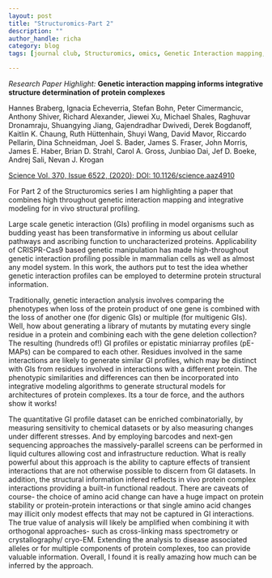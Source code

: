 ```yaml
---
layout: post
title: "Structuromics-Part 2"
description: ""
author_handle: richa
category: blog
tags: [journal club, Structuromics, omics, Genetic Interaction mapping, GI profile, epistatic miniarray profile, integrative modeling, yeast, histones ]

---
```

*Research Paper Highlight:*
 **Genetic interaction mapping informs integrative structure determination of protein complexes**

Hannes Braberg, Ignacia Echeverria, Stefan Bohn, Peter Cimermancic, Anthony Shiver, Richard Alexander, Jiewei Xu, Michael Shales, Raghuvar Dronamraju, Shuangying Jiang, Gajendradhar Dwivedi, Derek Bogdanoff, Kaitlin K. Chaung, Ruth Hüttenhain, Shuyi Wang, David Mavor, Riccardo Pellarin, Dina Schneidman, Joel S. Bader, James S. Fraser, John Morris, James E. Haber, Brian D. Strahl, Carol A. Gross, Junbiao Dai, Jef D. Boeke, Andrej Sali, Nevan J. Krogan

[Science Vol. 370, Issue 6522, (2020); DOI: 10.1126/science.aaz4910](https://science.sciencemag.org/content/370/6522/eaaz4910/tab-article-info)

For Part 2 of the Structuromics series I am highlighting a paper that combines high throughout genetic interaction mapping and integrative modeling for in vivo structural profiling.   

Large scale genetic interaction (GIs) profiling in model organisms such as budding yeast has been transformative in informing us about cellular pathways and ascribing function to uncharacterized proteins. Applicability of CRISPR-Cas9 based genetic manipulation has made high-throughout genetic interaction profiling possible in mammalian cells as well as almost any model system. In this work, the authors put to test the idea whether genetic interaction profiles can be employed to determine protein structural information. 

Traditionally, genetic interaction analysis involves comparing the phenotypes when loss of the protein product of one gene is combined with the loss of another one (for digenic GIs) or multiple (for multigenic GIs). Well, how about generating a library of mutants by mutating every single residue in a protein and combining each with the gene deletion collection? The resulting (hundreds of!) GI profiles or epistatic miniarray profiles (pE-MAPs) can be compared to each other. Residues involved in the same interactions are likely to generate similar GI profiles, which may be distinct with GIs from residues involved in interactions with a different protein. The phenotypic similarities and differences can then be incorporated into integrative modeling algorithms to generate structural models for architectures of protein complexes. Its a tour de force, and the authors show it works!

The quantitative GI profile dataset can be enriched combinatorially, by measuring sensitivity to chemical datasets or by also measuring changes under different stresses. And by employing barcodes and next-gen sequencing approaches the massively-parallel screens can be performed in liquid cultures allowing cost and infrastructure reduction. What is really powerful about this approach is the ability to capture effects of transient interactions that are not otherwise possible to discern from GI datasets. In addition, the structural information infered reflects in vivo protein complex interactions providing a built-in functional readout. There are caveats of course- the choice of amino acid change can have a huge impact on protein stability or protein-protein interactions or that single amino acid changes may illicit only modest effects that may not be captured in GI interactions. The true value of analysis will likely be amplified when combining it with orthogonal approaches- such as cross-linking mass spectrometry or crystallography/ cryo-EM. Extending the analysis to disease associated alleles or for multiple components of protein complexes, too can provide valuable information. Overall, I found it is really amazing how much can be inferred by the approach. 
